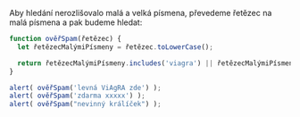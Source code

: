Aby hledání nerozlišovalo malá a velká písmena, převedeme řetězec na malá písmena a pak budeme hledat:

```js run demo
function ověřSpam(řetězec) {
  let řetězecMalýmiPísmeny = řetězec.toLowerCase();

  return řetězecMalýmiPísmeny.includes('viagra') || řetězecMalýmiPísmeny.includes('xxx');
}

alert( ověřSpam('levná ViAgRA zde') );
alert( ověřSpam('zdarma xxxxx') );
alert( ověřSpam("nevinný králíček") );
```

